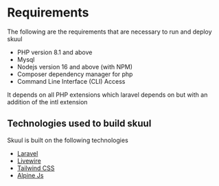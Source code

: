 # Requirements

The following are the requirements that are necessary to run and deploy skuul
- PHP version 8.1 and above
- Mysql 
- Nodejs version 16 and above (with NPM)
- Composer dependency manager for php
- Command Line Interface (CLI) Access

It depends on all PHP extensions which laravel depends on but with an addition of the intl extension

## Technologies used to build skuul
Skuul is built on the following technologies
- [Laravel](http://laravel.com)
- [Livewire](http://livewire.laravel.com)
- [Tailwind CSS](https://tailwindcss.com/)
- [Alpine Js](https://alpinejs.dev/)

